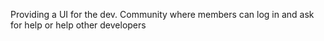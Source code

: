 Providing a UI for the dev. Community where members can log in and ask for help or help other developers


